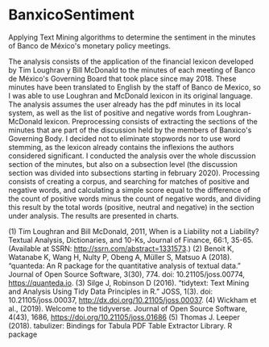 # BanxicoSentiment
Applying Text Mining algorithms to determine the sentiment in the minutes of Banco de México's monetary policy meetings.

The analysis consists of the application of the financial lexicon developed by Tim Loughran y Bill McDonald to the minutes of each meeting of Banco de México's Governing Board that took place since may 2018. These minutes have been translated to English by the staff of Banco de Mexico, so I was able to use Loughran and McDonald lexicon in its original language. 
The analysis assumes the user already has the pdf minutes in its local system, as well as the list of positive and negative words from Loughran-McDonald lexicon.
Preprocessing consists of extracting the sections of the minutes that are part of the discussion held by the members of Banxico's Governing Body. I decided not to eliminate stopwords nor to use word stemming, as the lexicon already contains the inflexions the authors considered significant. I conducted the analysis over the whole discussion section of the minutes, but also on a subsection level (the discussion section was divided into subsections starting in february 2020).
Processing consists of creating a corpus, and searching for matches of positive and negative words, and calculating a simple score equal to the difference of the count of positive words minus the count of negative words, and dividing this result by the total words (positive, neutral and negative) in the section under analysis. The results are presented in charts.


(1) Tim Loughran and Bill McDonald, 2011, When is a Liability not a Liability?  Textual Analysis, Dictionaries, and 10-Ks, Journal of Finance, 66:1, 35-65. (Available at SSRN: http://ssrn.com/abstract=1331573.)
(2) Benoit K, Watanabe K, Wang H, Nulty P, Obeng A, Müller S, Matsuo A (2018). “quanteda: An R package for the quantitative analysis of textual data.” Journal of Open Source Software, 3(30), 774. doi: 10.21105/joss.00774, https://quanteda.io. 
(3) Silge J, Robinson D (2016). “tidytext: Text Mining and Analysis Using Tidy Data Principles in R.” JOSS, 1(3). doi: 10.21105/joss.00037, http://dx.doi.org/10.21105/joss.00037. 
(4) Wickham et al., (2019). Welcome to the tidyverse. Journal of Open Source Software, 4(43), 1686, https://doi.org/10.21105/joss.01686
(5) Thomas J. Leeper (2018). tabulizer: Bindings for Tabula PDF Table Extractor Library. R package
